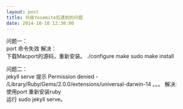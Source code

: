 ```yaml
---
layout: post
title: 升级Yosemite后遇到的问题
date: 2014-10-18 12:30:00
---
```


问题一：<br />
port 命令失效
解决：<br />
下载Macport的源码，重新安装。
./configure
make 
sudo make install

问题二：<br />
jekyll serve 提示 Permission denied - /Library/Ruby/Gems/2.0.0/extensions/universal-darwin-14 。。。
解决: <br />
使用port 重新安装ruby<br />
运行 sudo jekyll serve。



